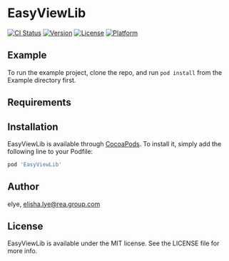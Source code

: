 # EasyViewLib

[![CI Status](https://img.shields.io/travis/elye/EasyViewLib.svg?style=flat)](https://travis-ci.org/elye/EasyViewLib)
[![Version](https://img.shields.io/cocoapods/v/EasyViewLib.svg?style=flat)](https://cocoapods.org/pods/EasyViewLib)
[![License](https://img.shields.io/cocoapods/l/EasyViewLib.svg?style=flat)](https://cocoapods.org/pods/EasyViewLib)
[![Platform](https://img.shields.io/cocoapods/p/EasyViewLib.svg?style=flat)](https://cocoapods.org/pods/EasyViewLib)

## Example

To run the example project, clone the repo, and run `pod install` from the Example directory first.

## Requirements

## Installation

EasyViewLib is available through [CocoaPods](https://cocoapods.org). To install
it, simply add the following line to your Podfile:

```ruby
pod 'EasyViewLib'
```

## Author

elye, elisha.lye@rea.group.com

## License

EasyViewLib is available under the MIT license. See the LICENSE file for more info.
